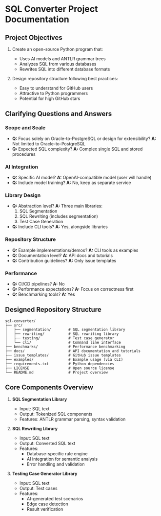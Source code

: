 # SQL Converter Project Documentation

## Project Objectives

1. Create an open-source Python program that:
   - Uses AI models and ANTLR grammar trees
   - Analyzes SQL from various databases
   - Rewrites SQL into different database formats

2. Design repository structure following best practices:
   - Easy to understand for GitHub users
   - Attractive to Python programmers
   - Potential for high GitHub stars

## Clarifying Questions and Answers

### Scope and Scale
- **Q:** Focus solely on Oracle-to-PostgreSQL or design for extensibility?
  **A:** Not limited to Oracle-to-PostgreSQL
- **Q:** Expected SQL complexity?
  **A:** Complex single SQL and stored procedures

### AI Integration
- **Q:** Specific AI model?
  **A:** OpenAI-compatible model (user will handle)
- **Q:** Include model training?
  **A:** No, keep as separate service

### Library Design
- **Q:** Abstraction level?
  **A:** Three main libraries:
  1. SQL Segmentation
  2. SQL Rewriting (includes segmentation)
  3. Test Case Generation
- **Q:** Include CLI tools?
  **A:** Yes, alongside libraries

### Repository Structure
- **Q:** Example implementations/demos?
  **A:** CLI tools as examples
- **Q:** Documentation level?
  **A:** API docs and tutorials
- **Q:** Contribution guidelines?
  **A:** Only issue templates

### Performance
- **Q:** CI/CD pipelines?
  **A:** No
- **Q:** Performance expectations?
  **A:** Focus on correctness first
- **Q:** Benchmarking tools?
  **A:** Yes

## Designed Repository Structure

```
sql-converter/
├── src/
│   ├── segmentation/        # SQL segmentation library
│   ├── rewriting/           # SQL rewriting library
│   ├── testing/             # Test case generator
│   └── cli/                 # Command line interface
├── benchmarks/              # Performance benchmarking
├── docs/                    # API documentation and tutorials
├── issue_templates/         # GitHub issue templates
├── examples/                # Example usage (via CLI)
├── requirements.txt         # Python dependencies
├── LICENSE                  # Open source license
└── README.md                # Project overview
```

## Core Components Overview

1. **SQL Segmentation Library**
   - Input: SQL text
   - Output: Tokenized SQL components
   - Features: ANTLR grammar parsing, syntax validation

2. **SQL Rewriting Library**
   - Input: SQL text
   - Output: Converted SQL text
   - Features: 
     - Database-specific rule engine
     - AI integration for semantic analysis
     - Error handling and validation

3. **Testing Case Generator Library**
   - Input: SQL text
   - Output: Test cases
   - Features:
     - AI-generated test scenarios
     - Edge case detection
     - Result verification

